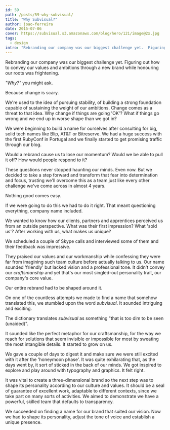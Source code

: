 ```yaml
---
id: 59
path: /posts/59-why-subvisual/
title: "Why Subvisual?"
author: joao-ferreira
date: 2015-07-06
cover: https://subvisual.s3.amazonaws.com/blog/hero/121/image@2x.jpg
tags:
  - design
intro: "Rebranding our company was our biggest challenge yet.  Figuring out how to convey our values and ambitions through a new brand while honouring our roots was frightening."
---
```


Rebranding our company was our biggest challenge yet.  Figuring out how to convey our values and ambitions through a new brand while honouring our roots was frightening.

<i>"Why?"</i> you might ask.

Because change is scary.

We're used to the idea of pursuing stability, of building a strong foundation capable of sustaining the weight of our ambitions. Change comes as a threat to that idea.  Why change if things are going 'OK'? What if things go wrong and we end up in worse shape than we got in?   

We were beginning to build a name for ourselves after consulting for big, solid tech names like Blip, AT&T or Bitreserve. We had a huge success with the first RubyConf in Portugal and we finally started to get promising traffic through our blog. 

Would a rebrand cause us to lose our momentum? Would we be able to pull it off? How would people respond to it? 

These questions never stopped haunting our minds. Even now. But we decided to take a step forward and transform that fear into determination and focus, trusting we'll overcome this as a team just like every other challenge we've come across in almost 4 years. 

Nothing good comes easy. 

If we were going to do this we had to do it right. That meant questioning everything, company name included.

We wanted to know how our clients, partners and apprentices perceived us from an outside perspective. 
What was their first impression? What 'sold us'? After working with us, what makes us unique? 

We scheduled a couple of Skype calls and interviewed some of them and their feedback was impressive.

They praised our values and our workmanship while confessing they were far from imagining such team culture before actually talking to us. Our name sounded 'friendly' but lacked vision and a professional tone. It didn't convey our <i>craftsmanship</i> and yet that's our most singled-out personality trait, our company's core value. 

Our entire rebrand had to be shaped around it.

On one of the countless attempts we made to find a name that somehow translated this, we stumbled upon the word <i>subvisual</i>. It sounded intriguing and exciting.

The dictionary translates <i>subvisual</i> as something "that is too dim to be seen (unaided)".

It sounded like the perfect metaphor for our craftsmanship, for the way we reach for solutions that seem invisible or impossible for most by sweating the most intangible details. It started to grow on us. 

We gave a couple of days to digest it and make sure we were still excited with it after the 'honeymoon phase'. It was quite exhilarating that, as the days went by, it sort of sticked in the back of our minds. We got inspired to explore and play around with typography and graphics. It felt right. 

It was vital to create a three-dimensional brand so the next step was to shape its personality according to our culture and values. It should be a seal of guarantee of excellent work, adaptable to different contexts, since we take part on many sorts of activities. We aimed to demonstrate we have a powerful, skilled team that defaults to transparency. 

We succeeded on finding a name for our brand that suited our vision. Now we had to shape its personality, adjust the tone of voice and establish a unique presence. 
